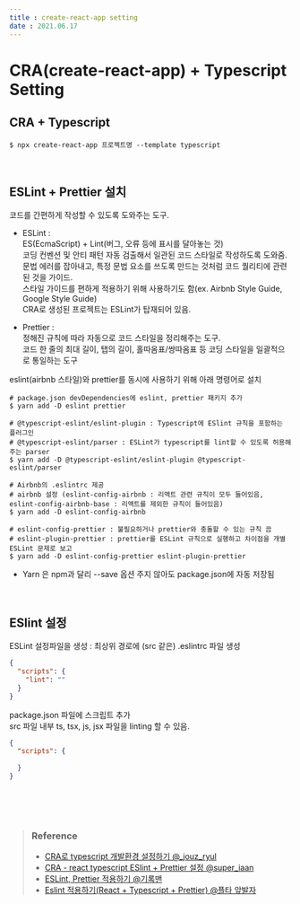 ```yaml
---
title : create-react-app setting  
date : 2021.06.17
---
```


# CRA(create-react-app) + Typescript Setting

## CRA + Typescript
```shell
$ npx create-react-app 프로젝트명 --template typescript
```

<br>

## ESLint + Prettier 설치
코드를 간편하게 작성할 수 있도록 도와주는 도구.   
* ESLint :   
  ES(EcmaScript) + Lint(버그, 오류 등에 표시를 달아놓는 것)   
  코딩 컨벤션 및 안티 패턴 자동 검출해서 일관된 코드 스타일로 작성하도록 도와줌.  
  문법 에러를 잡아내고, 특정 문법 요소를 쓰도록 만드는 것처럼 코드 퀄리티에 관련된 것을 가이드.  
  스타일 가이드를 편하게 적용하기 위해 사용하기도 함(ex. Airbnb Style Guide, Google Style Guide)   
  CRA로 생성된 프로젝트는 ESLint가 탑재되어 있음.
  
* Prettier :  
  정해진 규칙에 따라 자동으로 코드 스타일을 정리해주는 도구.  
  코드 한 줄의 최대 길이, 탭의 길이, 홀따옴표/쌍따옴표 등 코딩 스타일을 일괄적으로 통일하는 도구  
  

eslint(airbnb 스타일)와 prettier를 동시에 사용하기 위해 아래 명령어로 설치
```shell
# package.json devDependencies에 eslint, prettier 패키지 추가
$ yarn add -D eslint prettier

# @typescript-eslint/eslint-plugin : Typescript에 ESlint 규칙을 포함하는 플러그인
# @typescript-eslint/parser : ESLint가 typescript를 lint할 수 있도록 허용해주는 parser
$ yarn add -D @typescript-eslint/eslint-plugin @typescript-eslint/parser

# Airbnb의 .eslintrc 제공
# airbnb 설정 (eslint-config-airbnb : 리액트 관련 규칙이 모두 들어있음, eslint-config-airbnb-base : 리액트를 제외한 규칙이 들어있음)
$ yarn add -D eslint-config-airbnb

# eslint-config-prettier : 불필요하거나 prettier와 충돌할 수 있는 규칙 끔
# eslint-plugin-prettier : prettier를 ESLint 규칙으로 실행하고 차이점을 개별 ESLint 문제로 보고
$ yarn add -D eslint-config-prettier eslint-plugin-prettier
```
* Yarn 은 npm과 달리 --save 옵션 주지 않아도 package.json에 자동 저장됨

<br>

## ESlint 설정
ESLint 설정파일을 생성 : 최상위 경로에 (src 같은) .eslintrc 파일 생성
```json
{
  "scripts": {
    "lint": ""
  }
}
```

package.json 파일에 스크립트 추가  
src 파일 내부 ts, tsx, js, jsx 파일을 linting 할 수 있음.
```json
{
  "scripts": {
    
  }
}
```

<br>
<br>
<br>

> ### Reference
> * [CRA로 typescript 개발환경 설정하기 @_jouz_ryul](https://velog.io/@_jouz_ryul/CRA%EB%A1%9C-typescript-%EA%B0%9C%EB%B0%9C%ED%99%98%EA%B2%BD-%EC%84%A4%EC%A0%95%ED%95%98%EA%B8%B0)
> * [CRA - react typescript ESlint + Prettier 설정 @super_iaan](https://velog.io/@super_iaan/CRA-react-typescript-ESlint-Prettier-%EC%84%A4%EC%A0%95)
> * [ESLint, Prettier 적용하기 @기록맨](https://velog.io/@recordboy/ESLint-Prettier-%EC%A0%81%EC%9A%A9%ED%95%98%EA%B8%B0)
> * [Eslint 적용하기(React + Typescript + Prettier) @플타 앞발자](https://flamingotiger.github.io/javascript/eslint-setup/)

